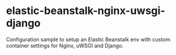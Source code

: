 elastic-beanstalk-nginx-uwsgi-django
====================================

Configuration sample to setup an Elastic Beanstalk env with custom container settings for Nginx, uWSGI and Django.
